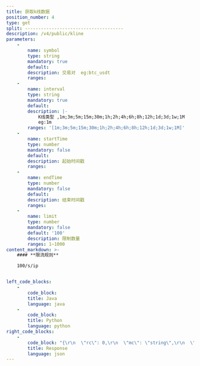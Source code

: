 ```yaml
---
title: 获取k线数据
position_number: 4
type: get
split: -------------------------------------
description: /v4/public/kline
parameters:
    -
        name: symbol
        type: string
        mandatory: true
        default:
        description: 交易对  eg:btc_usdt
        ranges:
    -
        name: interval
        type: string
        mandatory: true
        default:
        description: |-
            K线类型 ,1m;3m;5m;15m;30m;1h;2h;4h;6h;8h;12h;1d;3d;1w;1M
            eg:1m
        ranges: '[1m;3m;5m;15m;30m;1h;2h;4h;6h;8h;12h;1d;3d;1w;1M]'
    -
        name: startTime
        type: number
        mandatory: false
        default:
        description: 起始时间戳
        ranges:
    -
        name: endTime
        type: number
        mandatory: false
        default:
        description: 结束时间戳
        ranges:
    -
        name: limit
        type: number
        mandatory: false
        default: '100'
        description: 限制数量
        ranges: 1~1000
content_markdown: >-
    #### **限流规则**

    100/s/ip


left_code_blocks:
    -
        code_block:
        title: Java
        language: java
    -
        code_block:
        title: Python
        language: python
right_code_blocks:
    -
        code_block: "{\r\n  \"rc\": 0,\r\n  \"mc\": \"string\",\r\n  \"ma\": [\r\n    {}\r\n  ],\r\n  \"result\": [\r\n    {\r\n      \"t\": 1662601014832,  //开盘时间(time)\r\n      \"o\": \"30000\", //开盘价(open)\r\n      \"c\": \"32000\",  //收盘价(close)\r\n      \"h\": \"35000\",  //最高价(high)\r\n      \"l\": \"25000\",  //最低价(low)\r\n      \"q\": \"512\",  //成交量(quantity)\r\n      \"v\": \"15360000\"    //成交额(volume)\r\n    }\r\n  ]\r\n}"
        title: Response
        language: json
---
```

